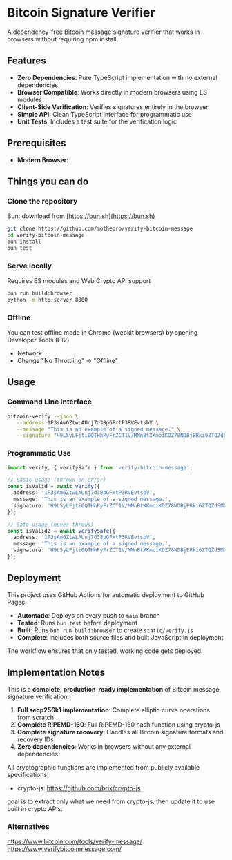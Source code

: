 # Bitcoin Signature Verifier

A dependency-free Bitcoin message signature verifier that works in browsers without requiring npm install.

## Features

- **Zero Dependencies**: Pure TypeScript implementation with no external dependencies
- **Browser Compatible**: Works directly in modern browsers using ES modules
- **Client-Side Verification**: Verifies signatures entirely in the browser
- **Simple API**: Clean TypeScript interface for programmatic use
- **Unit Tests**: Includes a test suite for the verification logic

## Prerequisites

- **Modern Browser**:

## Things you can do

### Clone the repository

   Bun: download from [https://bun.sh](https://bun.sh)

   ```bash
   git clone https://github.com/mothepro/verify-bitcoin-message
   cd verify-bitcoin-message
   bun install
   bun test
   ```

### Serve locally

   Requires ES modules and Web Crypto API support

   ```bash
   bun run build:browser
   python -m http.server 8000
   ```

### Offline

You can test offline mode in Chrome (webkit browsers) by opening Developer Tools (F12)

- Network
- Change "No Throttling" -> "Offline"

## Usage

### Command Line Interface

```bash
bitcoin-verify --json \
   --address 1F3sAm6ZtwLAUnj7d38pGFxtP3RVEvtsbV \
   --message "This is an example of a signed message." \
   --signature "H9L5yLFjti0QTHhPyFrZCT1V/MMnBtXKmoiKDZ78NDBjERki6ZTQZdSMCtkgoNmp17By9ItJr8o7ChX0XxY91nk="
```

### Programmatic Use

```typescript
import verify, { verifySafe } from 'verify-bitcoin-message';

// Basic usage (throws on error)
const isValid = await verify({
  address: '1F3sAm6ZtwLAUnj7d38pGFxtP3RVEvtsbV',
  message: 'This is an example of a signed message.',
  signature: 'H9L5yLFjti0QTHhPyFrZCT1V/MMnBtXKmoiKDZ78NDBjERki6ZTQZdSMCtkgoNmp17By9ItJr8o7ChX0XxY91nk='
});

// Safe usage (never throws)
const isValid2 = await verifySafe({
  address: '1F3sAm6ZtwLAUnj7d38pGFxtP3RVEvtsbV',
  message: 'This is an example of a signed message.',
  signature: 'H9L5yLFjti0QTHhPyFrZCT1V/MMnBtXKmoiKDZ78NDBjERki6ZTQZdSMCtkgoNmp17By9ItJr8o7ChX0XxY91nk='
});
```

## Deployment

This project uses GitHub Actions for automatic deployment to GitHub Pages:

- **Automatic**: Deploys on every push to `main` branch
- **Tested**: Runs `bun test` before deployment
- **Built**: Runs `bun run build:browser` to create `static/verify.js`
- **Complete**: Includes both source files and built JavaScript in deployment

The workflow ensures that only tested, working code gets deployed.

## Implementation Notes

This is a **complete, production-ready implementation** of Bitcoin message signature verification:

1. **Full secp256k1 implementation**: Complete elliptic curve operations from scratch
2. **Complete RIPEMD-160**: Full RIPEMD-160 hash function using crypto-js
3. **Complete signature recovery**: Handles all Bitcoin signature formats and recovery IDs
4. **Zero dependencies**: Works in browsers without any external dependencies

All cryptographic functions are implemented from publicly available specifications.

- crypto-js: <https://github.com/brix/crypto-js>

goal is to extract only what we need from crypto-js.
then update it to use built in crypto APIs.

### Alternatives

<https://www.bitcoin.com/tools/verify-message/>
<https://www.verifybitcoinmessage.com/>
